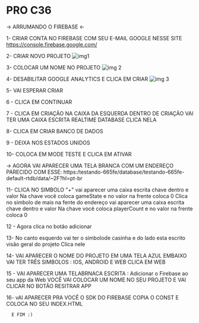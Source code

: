 # PRO C36

-> ARRUMANDO O FIREBASE <-

1- CRIAR CONTA NO FIREBASE COM SEU E-MAIL GOOGLE NESSE SITE
https://console.firebase.google.com/

2- CRIAR NOVO PROJETO
![img1](https://user-images.githubusercontent.com/87487865/178764892-59ec363d-bcd6-4c63-8baa-d2730297e061.png)


3- COLOCAR UM NOME NO PROJETO
![img 2](https://user-images.githubusercontent.com/87487865/178765541-ff6f69e8-176c-45ed-86a5-c0ff31175285.png)

4- DESABILITAR GOOGLE ANALYTICS E CLICA EM CRIAR
![img 3](https://user-images.githubusercontent.com/87487865/178766040-8068017f-5def-4858-a29b-dcd696456cd8.png)

5- VAI ESPERAR CRIAR 

6 - CLICA EM CONTINUAR

7 - CLICA EM CRIAÇÃO NA CAIXA DA ESQUERDA
    DENTRO DE CRIAÇÃO VAI TER UMA CAIXA ESCRITA REALTIME DATABASE
    CLICA NELA
    
8- CLICA EM CRIAR BANCO DE DADOS

9 - DEIXA NOS ESTADOS UNIDOS

10- COLOCA EM MODE TESTE E CLICA EM ATIVAR

-> AGORA VAI APARECER UMA TELA BRANCA COM UM ENDEREÇO PARECIDO COM ESSE: 
https:/testando-665fe/database/testando-665fe-default-rtdb/data/~2F?hl=pt-br

11- CLICA NO SIMBOLO "+"
  vai aparecer uma caixa escrita chave dentro e valor 
  Na chave você coloca gameState e no valor na frente coloca 0
  Clica no simbolo de mais na fente do endereço 
  vai aparecer uma caixa escrita chave dentro e valor 
  Na chave você coloca playerCount e no valor na frente coloca 0
  
12 - Agora clica no botão adicionar

13- No canto esquerdo vai ter o simbolode casinha  e do lado esta escrito visão geral do projeto 
    Clica nele
    
14- VAI APARECER O NOME DO PROJETO EM UMA TELA AZUL 
    EMBAIXO VAI TER TRÊS SIMBOLOS : IOS, ANDROID E WEB 
    CLICA EM WEB
    
15 - VAI APARECER UMA TELABRNACA ESCRITA : Adicionar o Firebase ao seu app da Web
     VOCÊ VAI COLOCAR UM NOME NO SEU PROJETO 
     E VAI CLICAR NO BOTÃO RESITRAR APP
     
 16- vAI APARECER PRA VOCÊ O SDK DO FIREBASE 
      COPIA O CONST E COLOCA NO SEU INDEX.HTML
      
      
      E FIM :)







